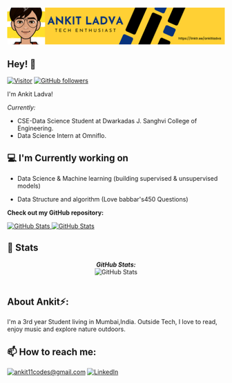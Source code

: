 ![Ankit Ladva Banner Image](./Github_Image.png)
<!-- <h2 align='center'>Lakshmanan Meiyappan @ Laxmena</h2>
<p align='center'><b>Graduate Student at University of Illinois at Chicago</b></p> -->

<h2>Hey! 👋</h2>

[![Visitor](https://visitor-badge.laobi.icu/badge?page_id=ankitladva11.ankitladva11)](https://github.com/ankitladva11) [![GitHub followers](https://img.shields.io/github/followers/ankitladva11.svg?style=social&label=Follow)](https://github.com/ankitladva11?tab=followers)

I'm Ankit Ladva! 

<i>Currently:</i>
- CSE-Data Science Student at Dwarkadas J. Sanghvi College of Engineering. 
- Data Science Intern at Omniflo.

<h2>💻 I'm Currently working on</h2>

- Data Science & Machine learning (building supervised & unsupervised models)

- Data Structure and algorithm (Love babbar's450 Questions)

__Check out my GitHub repository:__

<div>
  <p>
    <a href="https://github.com/ankitladva11/startup_funding">
      <img src="https://github-readme-stats.vercel.app/api/pin/?username=ankitladva11&repo=startup_funding" alt="GitHub Stats" />
    </a>
    <a href="https://github.com/ankitladva11/whatsapp_analysis">
      <img src="https://github-readme-stats.vercel.app/api/pin/?username=ankitladva11&repo=whatsapp_analysis" alt="GitHub Stats" />
    </a>
  </p>
</div>

<h2>👀 Stats</h2>

<div>
<!--   <p align="center">
    <b><em>Now listening to:</em></b> <br/>
    <img src="https://spotify-github-profile.vercel.app/api/view?uid=lakshmanan.meiyappan&cover_image=true&theme=novatorem" alt="Now Listenting to" />
  </p> -->
  
  <p align="center">
  <b><em>GitHub Stats:</em></b> <br/>
    <img src="https://github-readme-streak-stats.herokuapp.com/?user=ankitladva11" alt="GitHub Stats" /> <br/><br/>
  <!-- <b><em>Programming activity (Last 7 days):</em></b> <br/>
    <img src="https://github-readme-stats.vercel.app/api/wakatime?username=ankitladva11" alt="WakaTime" />
  </p> -->
</div>

<h2> About Ankit⚡:</h2>

I'm a 3rd year Student living in Mumbai,India. Outside Tech, I love to read, enjoy music and explore nature outdoors.
<!--  
- Check out my Blog: [https://laxmena.com](https://laxmena.com)
- Know more about me: [About Laxmena](https://laxmena.com/pages/about)
- Write to me: [ConnectWith@laxmena.com](mailto:ConnectWith@laxmena.com) -->

<h2>📫 How to reach me:</h2>

<a href="ankit11codes@gmail.com">![ankit11codes@gmail.com](https://img.shields.io/badge/Gmail-D14836?style=for-the-badge&logo=gmail&logoColor=white)</a> <a href="https://www.linkedin.com/in/ankit-ladva-6ba429177/">![LinkedIn](https://img.shields.io/badge/LinkedIn-0077B5?style=for-the-badge&logo=linkedin&logoColor=white)</a>
